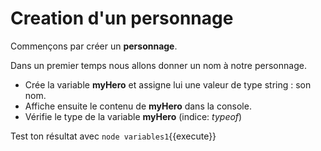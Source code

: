 

# Creation d'un personnage

Commençons par créer un **personnage**.

Dans un premier temps nous allons donner un nom à notre personnage.

- Crée la variable **myHero** et assigne lui une valeur de type string : son nom.
- Affiche ensuite le contenu de **myHero** dans la console.
- Vérifie le type de la variable **myHero** (indice: *typeof*)

Test ton résultat avec `node variables1`{{execute}}



